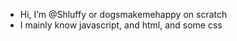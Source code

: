 - Hi, I’m @Shluffy or dogsmakemehappy on scratch
- I mainly know javascript, and html, and some css
